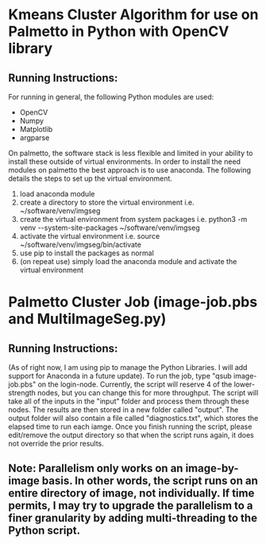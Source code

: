 # Kmeans Cluster Algorithm for use on Palmetto in Python with OpenCV library

## Running Instructions:
For running in general, the following Python modules are used:
- OpenCV
- Numpy
- Matplotlib
- argparse

On palmetto, the software stack is less flexible and limited in your ability to install these outside of virtual environments. In order to install the need modules on palmetto the best approach is to use anaconda. The following details the steps to set up the virtual environment. 
1. load anaconda module
2. create a directory to store the virtual environment i.e. ~/software/venv/imgseg
3. create the virtual environment from system packages i.e. python3 -m venv --system-site-packages ~/software/venv/imgseg
4. activate the virtual environment i.e. source ~/software/venv/imgseg/bin/activate
5. use pip to install the packages as normal
6. (on repeat use) simply load the anaconda module and activate the virtual environment

# Palmetto Cluster Job (image-job.pbs and MultiImageSeg.py)

## Running Instructions:
(As of right now, I am using pip to manage the Python Libraries. I will add support for Anaconda in a future update).
To run the job, type "qsub image-job.pbs" on the login-node.
Currently, the script will reserve 4 of the lower-strength nodes, but you can change this for more throughput.
The script will take all of the inputs in the "input" folder and process them through these nodes. The results are then stored in a new folder called "output". The output folder will also contain a file called "diagnostics.txt", which stores the elapsed time to run each iamge.
Once you finish running the script, please edit/remove the output directory so that when the script runs again, it does not override the prior results.
## Note: Parallelism only works on an image-by-image basis. In other words, the script runs on an entire directory of image, not individually. If time permits, I may try to upgrade the parallelism to a finer granularity by adding multi-threading to the Python script.

